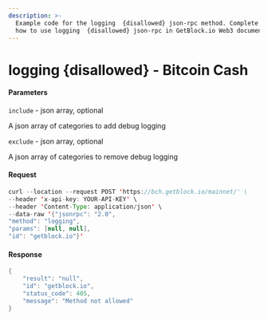 ```yaml
---
description: >-
  Example code for the logging  {disallowed} json-rpc method. Сomplete guide on
  how to use logging  {disallowed} json-rpc in GetBlock.io Web3 documentation.
---
```


# logging {disallowed} - Bitcoin Cash

#### Parameters

`include` - json array, optional

A json array of categories to add debug logging

`exclude` - json array, optional

A json array of categories to remove debug logging

#### Request

```java
curl --location --request POST 'https://bch.getblock.io/mainnet/' \
--header 'x-api-key: YOUR-API-KEY' \
--header 'Content-Type: application/json' \
--data-raw '{"jsonrpc": "2.0",
"method": "logging",
"params": [null, null],
"id": "getblock.io"}'
```

#### Response

```java
{
    "result": "null",
    "id": "getblock.io",
    "status_code": 405,
    "message": "Method not allowed"
}
```
